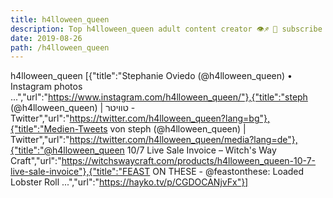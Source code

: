 ```yaml
---
title: h4lloween_queen
description: Top h4lloween_queen adult content creator 👁♐️ 👑 subscribe h4lloween_queen to my porn site below IG h4lloween_queen
date: 2019-08-26
path: /h4lloween_queen
---
```


h4lloween_queen
[{"title":"Stephanie Oviedo (@h4lloween_queen) • Instagram photos ...","url":"https://www.instagram.com/h4lloween_queen/"},{"title":"steph   (@h4lloween_queen) | טוויטר - Twitter","url":"https://twitter.com/h4lloween_queen?lang=bg"},{"title":"Medien-Tweets von steph   (@h4lloween_queen) | Twitter","url":"https://twitter.com/h4lloween_queen/media?lang=de"},{"title":"@h4lloween_queen 10/7 Live Sale Invoice – Witch's Way Craft","url":"https://witchswaycraft.com/products/h4lloween_queen-10-7-live-sale-invoice"},{"title":"FEAST ON THESE - @feastonthese: Loaded Lobster Roll ...","url":"https://hayko.tv/p/CGDOCANjvFx"}]

